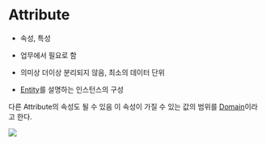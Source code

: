 # Attribute
- 속성, 특성

- 업무에서 필요로 함 
- 의미상 더이상 분리되지 않음, 최소의 데이터 단위
- [Entity](CS/DB/Entity.md)를 설명하는 인스턴스의 구성

다른 Attribute의 속성도 될 수 있음
이 속성이 가질 수 있는 값의 범위를 [Domain](Domain.md)이라고 한다.

![](https://i.imgur.com/67FLmuw.png)
